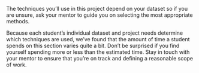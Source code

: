 The techniques you’ll use in this project depend on your dataset so if you are unsure, ask your mentor to guide you on selecting the most appropriate methods.

Because each student’s individual dataset and project needs determine which techniques are used, we’ve found that the amount of time a student spends on this section varies quite a bit. Don’t be surprised if you find yourself spending more or less than the estimated time. Stay in touch with your mentor to ensure that you’re on track and defining a reasonable scope of work.

